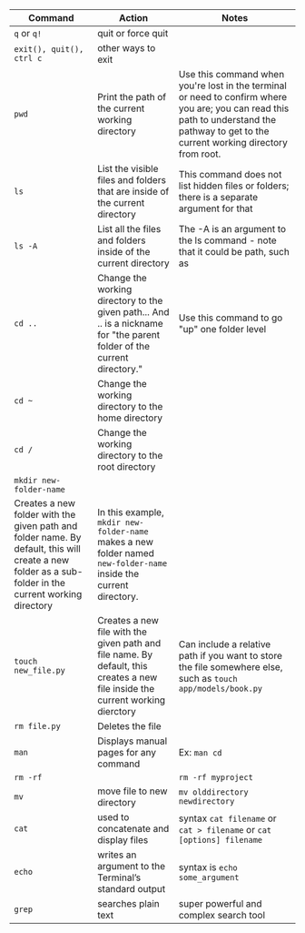 Command | Action | Notes
--- | --- | ---
`q` or `q!` | quit or force quit |
`exit(), quit(), ctrl c` | other ways to exit |
`pwd` | Print the path of the current working directory | Use this command when you're lost in the terminal or need to confirm where you are; you can read this path to understand the pathway to get to the current working directory from root.
`ls` |	List the visible files and folders that are inside of the current directory	| This command does not list hidden files or folders; there is a separate argument for that
`ls -A` | List all the files and folders inside of the current directory | The -A is an argument to the ls command - note that it could be path, such as 
`cd ..` | Change the working directory to the given path... And .. is a nickname for "the parent folder of the current directory." | Use this command to go "up" one folder level
`cd ~` | Change the working directory to the home directory |
`cd /` | Change the working directory to the root directory | 
`mkdir new-folder-name` |
Creates a new folder with the given path and folder name. By default, this will create a new folder as a sub-folder in the current working directory |	In this example, `mkdir new-folder-name` makes a new folder named `new-folder-name` inside the current directory.
`touch new_file.py`	| Creates a new file with the given path and file name. By default, this creates a new file inside the current working dierctory | Can include a relative path if you want to store the file somewhere else, such as `touch app/models/book.py`
`rm file.py`	| Deletes the file |
`man` | Displays manual pages for any command | Ex: `man cd`
`rm -rf` | | `rm -rf myproject`
`mv` | move file to new directory | `mv olddirectory newdirectory`
`cat` | used to concatenate and display files | syntax `cat filename` or `cat > filename` or `cat [options] filename`
`echo` | writes an argument to the Terminal’s standard output| syntax is `echo some_argument`
`grep` | searches plain text | super powerful and complex search tool